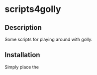 scripts4golly
=============

Description
-----------

Some scripts for playing around with golly.

Installation
------------

Simply place the 